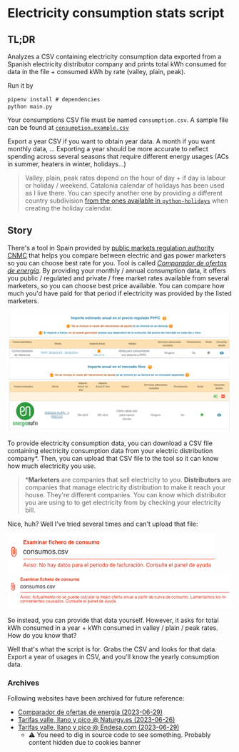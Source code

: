 # Electricity consumption stats script
## TL;DR
Analyzes a CSV containing electricity consumption data exported from a Spanish electricity distributor company and prints total kWh consumed for data in the file + consumed kWh by rate (valley, plain, peak).

Run it by
```shell
pipenv install # dependencies
python main.py
```

Your consumptions CSV file must be named `consumption.csv`. A sample file can be found at [`consumption.example.csv`](./consumption.example.csv)

Export a year CSV if you want to obtain year data. A month if you want monthly data, ... Exporting a year should be more accurate to reflect spending across several seasons that require different energy usages (ACs in summer, heaters in winter, holidays...)

> Valley, plain, peak rates depend on the hour of day + if day is labour or holiday / weekend. Catalonia calendar of holidays has been used as I live there. You can specify another one by providing a different country subdivision [from the ones available in `python-holidays`](https://python-holidays.readthedocs.io/en/latest/) when creating the holiday calendar.

## Story
There's a tool in Spain provided by [public markets regulation authority CNMC](https://www.cnmc.es/sobre-la-cnmc/que-es-la-cnmc) that helps you compare between electric and gas power marketers so you can choose best rate for you. Tool is called [_Comparador de ofertas de energía_](https://comparador.cnmc.gob.es/). By providing your monthly / annual consumption data, it offers you public / regulated and private / free market rates available from several marketers, so you can choose best price available. You can compare how much you'd have paid for that period if electricity was provided by the listed marketers. 

![Tool screenshot displaying results that show several electricity marketers and their yearly price](assets/results_sample.png)

To provide electricity consumption data, you can download a CSV file containing electricity consumption data from your electric distribution company\*. Then, you can upload that CSV file to the tool so it can know how much electricity you use.

> \***Marketers** are companies that sell electricity to you. **Distributors** are companies that manage electricity distribution to make it reach your house. They're different companies. You can know which distributor you are using to to get electricity from by checking your electricity bill.

Nice, huh? Well I've tried several times and can't upload that file:

![Error displaying "no data" in Spanish when trying to upload consumptions file](assets/error_no_data.png)
![Error displaying "unavailable" in Spanish when trying to upload consumptions file](assets/error_unavailable.png)

So instead, you can provide that data yourself. However, it asks for total kWh consumed in a year + kWh consumed in valley / plain / peak rates. How do you know that?

Well that's what the script is for. Grabs the CSV and looks for that data. Export a year of usages in CSV, and you'll know the yearly consumption data.

### Archives
Following websites have been archived for future reference:
- [Comparador de ofertas de energía (2023-06-29)](https://web.archive.org/web/20230629105819/https://comparador.cnmc.gob.es/)
- [Tarifas valle, llano y pico @ Naturgy.es (2023-06-26)](https://web.archive.org/web/20230629110442/https://www.naturgy.es/blog/hogar/hora_luz_mas_barata)
- [Tarifas valle, llano y pico @ Endesa.com (2023-06-29) ](https://web.archive.org/web/20230629105102/https%3A%2F%2Fwww.endesa.com%2Fes%2Fblog%2Fblog-de-endesa%2Fhorarios-luz-valle-punta-llano)
  - ⚠️ You need to dig in source code to see something. Probably content hidden due to cookies banner